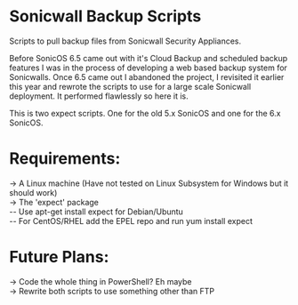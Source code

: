 # Sonicwall Backup Scripts
Scripts to pull backup files from Sonicwall Security Appliances.

Before SonicOS 6.5 came out with it's Cloud Backup and scheduled backup features I was in the process of developing
a web based backup system for Sonicwalls. Once 6.5 came out I abandoned the project, I revisited it earlier this year
and rewrote the scripts to use for a large scale Sonicwall deployment. It performed flawlessly so here it is.

This is two expect scripts. One for the old 5.x SonicOS and one for the 6.x SonicOS.

# Requirements:<br>
-> A Linux machine (Have not tested on Linux Subsystem for Windows but it should work)<br>
-> The 'expect' package <br>
-- Use apt-get install expect for Debian/Ubuntu<br>
-- For CentOS/RHEL add the EPEL repo and run yum install expect <br>

# Future Plans:<br>
-> Code the whole thing in PowerShell? Eh maybe<br>
-> Rewrite both scripts to use something other than FTP<br>
